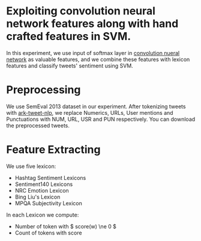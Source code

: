 # Exploiting convolution neural network features along with hand crafted features in SVM.
In this experiment, we use input of softmax layer in [convolution nueral network][1] as valuable features, and we combine these features with lexicon features and classify tweets' sentiment using SVM.

# Preprocessing
We use SemEval 2013 dataset in our experiment. After tokenizing tweets with [ark-tweet-nlp][2], we replace Numerics, URLs, User mentions and Punctuations with NUM, URL, USR and PUN respectively. You can download the preprocessed tweets.

# Feature Extracting
We use five lexicon:
- Hashtag Sentiment Lexicons
- Sentiment140 Lexicons
- NRC Emotion Lexicon
- Bing Liu's Lexicon
- MPQA Subjectivity Lexicon

In each Lexicon we compute:
- Number of token with $ score(w) \ne 0 $
- Count of tokens with score 

[1]: http://arxiv.org/abs/1408.5882
[2]: http://www.cs.cmu.edu/~ark/TweetNLP/
